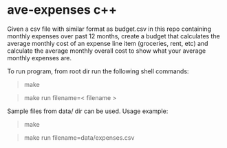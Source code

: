 # ave-expenses c++
Given a csv file with similar format as budget.csv in this repo containing monthly expenses over past 12 months, create a budget that calculates the average monthly cost of an expense line item (groceries, rent, etc) and calculate the average monthly overall cost to show what your average monthly expenses are.

To run program, from root dir run the following shell commands:
> make

> make run filename=< filename >
  
Sample files from data/ dir can be used.
Usage example:
>make

>make run filename=data/expenses.csv
